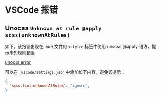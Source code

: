 # VSCode 报错

## Unocss `Unknown at rule @apply scss(unknownAtRules)`

如下，该报错出现在 .vue 文件的 `<style>` 标签中使用 unocss @apply 语法，提示未知规则错误

[unocss error](./images/vscode_unocss_1.png)

可以在 `.vscode/settings.json` 中添加如下内容，避免该提示：

```json
{
  "scss.lint.unknownAtRules": "ignore",
}
```
